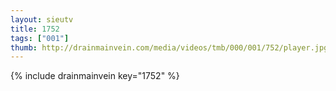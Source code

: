 ```yaml
--- 
layout: sieutv
title: 1752
tags: ["001"]
thumb: http://drainmainvein.com/media/videos/tmb/000/001/752/player.jpg
---
```

{% include drainmainvein key="1752" %} 
